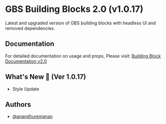 # GBS Building Blocks 2.0 (v1.0.17)

Latest and upgraded version of GBS building blocks with headless UI and removed dependencies.

## Documentation

For detailed documentation on usage and props, Please visit: [Building Block Documentation v2.0](https://blackmax-designs.gitbook.io/building-block-v2.0)

## What's New 🎉 (Ver 1.0.17)

- Style Update

## Authors

- [@anandhuremanan](https://www.github.com/anandhuremanan)
